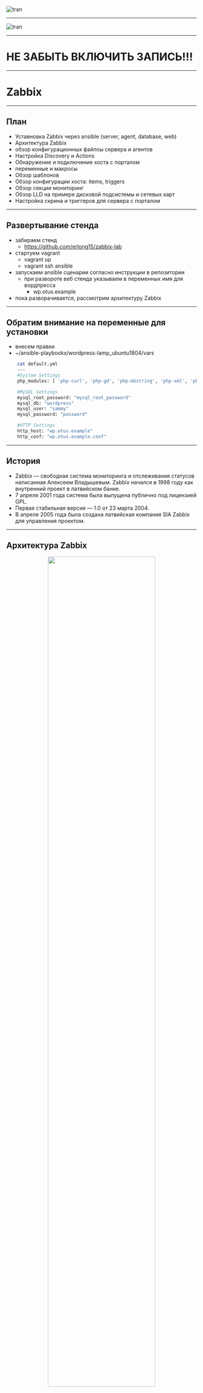 ![tran](/assets/otus_first_pages.png)<!-- .element: width="100%" -->

---

![tran](/assets/otus_sound_check.png)<!-- .element: width="100%" -->

---

# НЕ ЗАБЫТЬ ВКЛЮЧИТЬ ЗАПИСЬ!!!

---

# Zabbix

---

## План

- Уставновка Zabbix через ansible (server, agent, database, web)
- Архитектура Zabbix
- обзор конфигурационных файлоы сервера и агентов
- Настройка Discovery и Actions
- Обнаружение и подключение хоста с порталом
- переменные и макросы
- Обзор шаблонов
- Обзор конфигурации хоста: items, triggers
- Обзор секции мониторинг
- Обзор LLD на примере дисковой подсистемы и сетевых карт
- Настройка скрина и триггеров для сервера с порталом


---

## Развертывание стенда

- забираем стенд
    - https://github.com/erlong15/zabbix-lab
- стартуем vagrant
    - vagrant up
    - vagrant ssh ansible
- запускаем ansible сценарии согласно инструкции в репозитории
    - при развороте веб стенда указываем в переменных имя для вордпресса
        - wp.otus.example
- пока разворачивается, рассмотрим архитектуру Zabbix

---

## Обратим внимание на переменные для установки

- внесем правки
- ~/ansible-playbooks/wordpress-lamp_ubuntu1804/vars

```bash
    cat default.yml
    ---
    #System Settings
    php_modules: [ 'php-curl', 'php-gd', 'php-mbstring', 'php-xml', 'php-xmlrpc', 'php-soap', 'php-intl', 'php-zip' ]

    #MySQL Settings
    mysql_root_password: "mysql_root_password"
    mysql_db: "wordpress"
    mysql_user: "sammy"
    mysql_password: "password"

    #HTTP Settings
    http_host: "wp.otus.example"
    http_conf: "wp.otus.example.conf"
```

---

## История

- Zabbix — свободная система мониторинга и отслеживания статусов написанная Алексеем Владышевым.
Zabbix начался в 1998 году как внутренний проект в латвийском банке.
- 7 апреля 2001 года система была выпущена публично под лицензией GPL.
- Первая стабильная версия — 1.0 от 23 марта 2004.
- В апреле 2005 года была создана латвийская компания SIA Zabbix для управления проектом.

---


## Архитектура Zabbix 

<p align="center">
  <img width="75%" height="75%" src="/assets/OTUS_Platform/Linux-monitoring/zbx1.png">
</p>

---

## Компоненты  Zabix

- zabbix server 
    - осуществляет сбор данных, проверяет условия, рассылает уведомления
- zabbix agent
    - собирает метрики на конечных хостах
- zabbix proxy
    - позволяет распределить нагрузку при сборе метрик
- web interface 
    - реализован на php, предоставляет панель управления и мониторинга
- база данных
    - реляционная БД - mysql или postgres, предназначенная для хранения параметров конфигурации и метрик


---


## Push/Pull модели сбора метрик 

<p align="center">
  <img width="75%" height="75%" src="/assets/OTUS_Platform/Linux-monitoring/zbx2.png">
</p>


---

## Zabbix Active/Passive checks

<p align="center">
  <img width="75%" height="75%" src="/assets/OTUS_Platform/Linux-monitoring/zbx3.png">
</p>

---

## Обзор стенда

- ansible node
    - git 
    - ansible
- zabbix node
    - zabbix-server
    - web (apache, php-fpm)
    - zabbix-agent
    - mysql
- web node
    - mysql
    - apache
    - wordpress

---

## Обзор сценариев установки стенда

- Установка php-fpm, mysql, zabbix-server, zabbix-agent, apache, zabbix-web
    - [zabbix.yml](https://github.com/erlong15/zabbix-lab/blob/main/zabbix_vm/zabbix.yml)
- Базовая настройка этих компонентов

---

## Обзор стэнда

- vagrant ssh zabbix
- vagrant ssh web
- http://192.168.50.11
- пропишем в /etc/hosts
    - `192.168.50.11 zabbix.otus.example`
    - `192.168.50.12 wp.otus.example`

- http://zabbix.otus.example
    - Admin/zabbix
- http://192.168.50.12 - создадим свой блог на вордпресс

---

## Обзор конфигов

    - zabbix
    ```bash
    more /etc/zabbix/zabbix_server.conf 
    more /etc/zabbix/zabbix_agentd.conf 
    ```

---

## Обнаружение хостов

- устанавливаем на хосты zabbix-agent
  - открываем порт 10050
  - прописываем параметр Server
- рекомендуется завести ansible плейбук для раскатки агента на новые хосты
- добавляем правило обнаружения в Configuration -> Discovery
- включаем или добавляем действие с типом Discovery Actions в Configuration -> Actions

---

## Практика: обнаружение хоста

- установим zabbix-agent на web
    - `ansible-playbook -l web -i /otus/otus.inv zabbix-agent.yml`
- настроим Action, активируем его
- настроим Discovery, активируем, выставим диапазон 192.168.50.12-15
- проверим Monitoring -> Discovery
- проверим Configuration -> Hosts

---

## Actions

![tran](/assets/Pochta_Linux/actions.png)<!-- .element: width="100%" -->

---

## Discovery

![tran](/assets/Pochta_Linux/discovery.png)<!-- .element: width="60%" -->

---

## Zabbix хосты и группы

* Старайтесь группировать хосты по типам и задачам (хост может быть
включен в любое кол-во групп)
* Давать понятные имена для хостов
* Впоследствии разделение прав на просмотр и управление
* Host -  это логическое понятие
  * один физический хост может содержаться в разных Zabbix Hosts
* Имя хоста регистрозависимое (для zabbix_sender)

---

## Макросы

* По сути являются переменными 
* синтаксис `{$MACRO}`
* Задаются на уровнях: 
    - [глобальном](http://zabbix.otus.example/zabbix.php?action=macros.edit)
    - [шаблона](http://zabbix.otus.example/templates.php?form=update&templateid=10001)
    - [хоста](http://zabbix.otus.example/hosts.php?form=update&hostid=10398) 
* Позволяют сделать шаблоны более гибкими и сделать настройку более прозрачной 
* [Макросы](https://www.zabbix.com/documentation/current/ru/manual/config/macros)

---

## Шаблоны

- набор преднастроенных сущностей, который можно применить к нескольким хостам
    - Application: группы элементов данных (items)
    - Items: метрики
    - Графики 
    - Экраны (screens)
    - Триггеры: события возникающие при наступлении определенных условий на конкретных метриках
    - Правила обнаружения элементов (LLD)

---

## Items

- Элементы данных, собираемых с хостов
    - отображаемое имя
    - ключ метрики
    - тип сбора данных: agent, snmp, jmx ...
    - единица измерения
    - интервал сбора данных
    - период хранения истории

---

## Примеры метрик

Основные метрики системы:
* LoadAvg, CPU, Net (bps/pps), DISK Load
* потребление Mem/DISK
* “чистота” системных логов: dmesg, messages
* Актуальность состояния резервных копий

---

## Примеры метрик

Метрики процесса
* Наличие процесса и правильное количество этих процессов
* Открытый сокет/порт процесса
* возможность получить статус процесса (где применимо)
* некоторые параметры статуса

---

## Примеры метрик
Метрики сервиса
* “диагностический запрос”, который задействует все или большинство
компонентов системы.
* время отклика/обработки запроса
* количество обращений в единицу времени
* количество одновременных обращений

---

## Zabbix Триггеры

* Понятное имя триггера
* Устанавливайте важность триггера
* Синтаксис:
** {host:key.function(param)}=0
** vm.memory.size[available].last(0)}<20M
* Тестируйте триггеры (встроенная функция в Zabbix)

---

## Zabbix оповещения

* Mail
* SMS
* SIP
* Jabber
* Slack
* Telegram
* Discord

---

## Рассмотрим элементы данных обнаруженного хоста

- Configuration -> Hosts -> 192.168.50.12
    - проанализируем items
    - проанализируем triggers
- Проверим собранные данные
    - Monitoring -> Latest data
    - Посмотрим графики по нескольким метрикам

---

## Построим screen по системным метрикам

![tran](/assets/Pochta_Linux/screen.png)<!-- .element: width="100%" -->

---
## Практическая работа: подключение шаблонов

- найдем шаблоны для вебсервера Apache
    - Apache by HTTP
    - Apache by Zabbix agent
- подключим эти шаблоны по очереди к нашему хосту
- проверим получение данных

---

## Подключим мониторинг базы данных

- https://git.zabbix.com/projects/ZBX/repos/zabbix/browse/templates/db/mysql_agent
- mysql -p

```sql
mysql> CREATE USER 'zbx_monitor'@'%' IDENTIFIED BY 'myNew20Otus21';
Query OK, 0 rows affected (0.00 sec)

mysql> GRANT REPLICATION CLIENT,PROCESS,SHOW DATABASES,SHOW VIEW ON *.* TO 'zbx_monitor'@'%';
Query OK, 0 rows affected (0.01 sec)

```
---

## Настроим агента

```bash
cd /etc/zabbix/zabbix_agentd.d
wget https://git.zabbix.com/projects/ZBX/repos/zabbix/raw/templates/db/mysql_agent/template_db_mysql.conf?at=refs%2Fheads%2Fmaster -O template_db_mysql.conf

mkdir /var/lib/zabbix/
chown zabbix:zabbix /var/lib/zabbix/

cat <<EOF >> /var/lib/zabbix/.my.cnf
[client]
user='zbx_monitor'
password='myNew20Otus21'
EOF

systemctl restart zabbix-agent
```

---

# Добавим темплейт и проверим результат

---

## Проверим работу триггеров 

- остановка веб сервера
- остановка mysql

---

## LLD - низкоуровневое обнаружение

- возможность создания пользовательских правил и шаблонов для обнаружения различных компонентов для мониторинга на конечной системе:
  - дисков, файловых систем, сетевых интерфейсов
  - таблиц  SQL
  - бизнес метрик на основе выборки из SQL
  - любых других шаблонных метрик, получение которых можно реализовать через скрипт

---

## LLD компоненты

- Правило низкоуровневого обнаружения 
- Прототипы элементов данных 
- Прототипы триггеров
- Прототипы графиков
- Прототипы узлов сети

---

## Создание прототипов

- Правила LLD возвращают данные в макросах:
  - Файловые системы: {#FSNAME}, {#FSTYPE}
  - Интерфейсы: {#IFNAME}
  - SNMP: {#SNMPINDEX}, {#SNMPVALUE}, ...

- Пример ключа:
  - vfs.fs.size[{#FSNAME},free]
- Макросы LLD могут быть использованы в выражениях триггеров 
  - ```{vfs.fs.size[{#FSNAME},pused].last(0)} > {#MY_CUSTOM_MACRO}```

---
## Пользовательский LLD
- [пример сбора метрик с дисковой полки](https://otus.ru/nest/post/13/)
- пример JSON для отправки пользователем
  - {"data": [{"{#NODE}": "m11266"}]}
- отправляется через zabbix_sender

---

## zabbix-sender

- консольная утилита для отправки значений метрик
- отправляет в элементы с типом Zabbix Trapper

```bash
-c, --config config-file  
-s, --host host
# имя хоста в Zabbix (регистрозависимое)
-k, --key key
# ключ, название метрик
-o, --value value
# значение метрики или JSON для LLD
-i, --input-file input-file
# входной файл с данными для отправки пакета метрик
```

---

![tran](/assets/otus_your_questions.png)<!-- .element: width="100%" --> 

---

![tran](/assets/otus_feedback.png)<!-- .element: width="100%" -->
